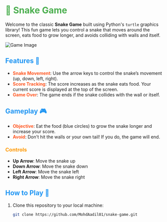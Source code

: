 # <span style="color: #4CAF50;">🐍 Snake Game</span>
Welcome to the classic **Snake Game** built using Python's `turtle` graphics library! This fun game lets you control a snake that moves around the screen, eats food to grow longer, and avoids colliding with walls and itself.

![Game Image](https://github.com/user-attachments/assets/d12e6d97-9086-4f7b-869e-0d56432038a7)

## <span style="color: #2196F3;">Features 🌟</span>
- <span style="color: #FF5722;">**Snake Movement**</span>: Use the arrow keys to control the snake’s movement (up, down, left, right).
- <span style="color: #FF5722;">**Score Tracking**</span>: The score increases as the snake eats food. Your current score is displayed at the top of the screen.
- <span style="color: #FF5722;">**Game Over**</span>: The game ends if the snake collides with the wall or itself.

## <span style="color: #2196F3;">Gameplay 🎮</span>

- <span style="color: #FF5722;">**Objective**</span>: Eat the food (blue circles) to grow the snake longer and increase your score.
- <span style="color: #FF5722;">**Avoid**</span>: Don't hit the walls or your own tail! If you do, the game will end.

### <span style="color: #FF9800;">Controls</span>
- **Up Arrow**: Move the snake up
- **Down Arrow**: Move the snake down
- **Left Arrow**: Move the snake left
- **Right Arrow**: Move the snake right

## <span style="color: #2196F3;">How to Play 🏁</span>

1. Clone this repository to your local machine:
   ```bash
   git clone https://github.com/MohdAadil01/snake-game.git
